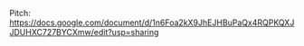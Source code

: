 Pitch: https://docs.google.com/document/d/1n6Foa2kX9JhEJHBuPaQx4RQPKQXJJDUHXC727BYCXmw/edit?usp=sharing
